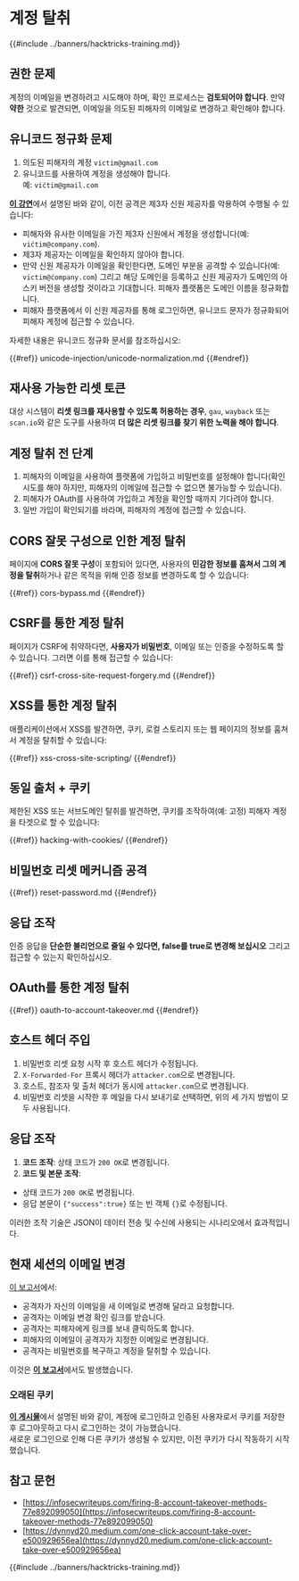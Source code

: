 # 계정 탈취

{{#include ../banners/hacktricks-training.md}}

## **권한 문제**

계정의 이메일을 변경하려고 시도해야 하며, 확인 프로세스는 **검토되어야 합니다**. 만약 **약한** 것으로 발견되면, 이메일을 의도된 피해자의 이메일로 변경하고 확인해야 합니다.

## **유니코드 정규화 문제**

1. 의도된 피해자의 계정 `victim@gmail.com`
2. 유니코드를 사용하여 계정을 생성해야 합니다.\
예: `vićtim@gmail.com`

[**이 강연**](https://www.youtube.com/watch?v=CiIyaZ3x49c)에서 설명된 바와 같이, 이전 공격은 제3자 신원 제공자를 악용하여 수행될 수 있습니다:

- 피해자와 유사한 이메일을 가진 제3자 신원에서 계정을 생성합니다(예: `vićtim@company.com`).
- 제3자 제공자는 이메일을 확인하지 않아야 합니다.
- 만약 신원 제공자가 이메일을 확인한다면, 도메인 부분을 공격할 수 있습니다(예: `victim@ćompany.com`) 그리고 해당 도메인을 등록하고 신원 제공자가 도메인의 아스키 버전을 생성할 것이라고 기대합니다. 피해자 플랫폼은 도메인 이름을 정규화합니다.
- 피해자 플랫폼에서 이 신원 제공자를 통해 로그인하면, 유니코드 문자가 정규화되어 피해자 계정에 접근할 수 있습니다.

자세한 내용은 유니코드 정규화 문서를 참조하십시오:

{{#ref}}
unicode-injection/unicode-normalization.md
{{#endref}}

## **재사용 가능한 리셋 토큰**

대상 시스템이 **리셋 링크를 재사용할 수 있도록 허용하는 경우**, `gau`, `wayback` 또는 `scan.io`와 같은 도구를 사용하여 **더 많은 리셋 링크를 찾기 위한 노력을 해야 합니다**.

## **계정 탈취 전 단계**

1. 피해자의 이메일을 사용하여 플랫폼에 가입하고 비밀번호를 설정해야 합니다(확인 시도를 해야 하지만, 피해자의 이메일에 접근할 수 없으면 불가능할 수 있습니다).
2. 피해자가 OAuth를 사용하여 가입하고 계정을 확인할 때까지 기다려야 합니다.
3. 일반 가입이 확인되기를 바라며, 피해자의 계정에 접근할 수 있습니다.

## **CORS 잘못 구성으로 인한 계정 탈취**

페이지에 **CORS 잘못 구성**이 포함되어 있다면, 사용자의 **민감한 정보를 훔쳐서 그의 계정을 탈취**하거나 같은 목적을 위해 인증 정보를 변경하도록 할 수 있습니다:

{{#ref}}
cors-bypass.md
{{#endref}}

## **CSRF를 통한 계정 탈취**

페이지가 CSRF에 취약하다면, **사용자가 비밀번호**, 이메일 또는 인증을 수정하도록 할 수 있습니다. 그러면 이를 통해 접근할 수 있습니다:

{{#ref}}
csrf-cross-site-request-forgery.md
{{#endref}}

## **XSS를 통한 계정 탈취**

애플리케이션에서 XSS를 발견하면, 쿠키, 로컬 스토리지 또는 웹 페이지의 정보를 훔쳐서 계정을 탈취할 수 있습니다:

{{#ref}}
xss-cross-site-scripting/
{{#endref}}

## **동일 출처 + 쿠키**

제한된 XSS 또는 서브도메인 탈취를 발견하면, 쿠키를 조작하여(예: 고정) 피해자 계정을 타겟으로 할 수 있습니다:

{{#ref}}
hacking-with-cookies/
{{#endref}}

## **비밀번호 리셋 메커니즘 공격**

{{#ref}}
reset-password.md
{{#endref}}

## **응답 조작**

인증 응답을 **단순한 불리언으로 줄일 수 있다면, false를 true로 변경해 보십시오** 그리고 접근할 수 있는지 확인하십시오.

## OAuth를 통한 계정 탈취

{{#ref}}
oauth-to-account-takeover.md
{{#endref}}

## 호스트 헤더 주입

1. 비밀번호 리셋 요청 시작 후 호스트 헤더가 수정됩니다.
2. `X-Forwarded-For` 프록시 헤더가 `attacker.com`으로 변경됩니다.
3. 호스트, 참조자 및 출처 헤더가 동시에 `attacker.com`으로 변경됩니다.
4. 비밀번호 리셋을 시작한 후 메일을 다시 보내기로 선택하면, 위의 세 가지 방법이 모두 사용됩니다.

## 응답 조작

1. **코드 조작**: 상태 코드가 `200 OK`로 변경됩니다.
2. **코드 및 본문 조작**:
- 상태 코드가 `200 OK`로 변경됩니다.
- 응답 본문이 `{"success":true}` 또는 빈 객체 `{}`로 수정됩니다.

이러한 조작 기술은 JSON이 데이터 전송 및 수신에 사용되는 시나리오에서 효과적입니다.

## 현재 세션의 이메일 변경

[이 보고서](https://dynnyd20.medium.com/one-click-account-take-over-e500929656ea)에서:

- 공격자가 자신의 이메일을 새 이메일로 변경해 달라고 요청합니다.
- 공격자는 이메일 변경 확인 링크를 받습니다.
- 공격자는 피해자에게 링크를 보내 클릭하도록 합니다.
- 피해자의 이메일이 공격자가 지정한 이메일로 변경됩니다.
- 공격자는 비밀번호를 복구하고 계정을 탈취할 수 있습니다.

이것은 [**이 보고서**](https://dynnyd20.medium.com/one-click-account-take-over-e500929656ea)에서도 발생했습니다.

### 오래된 쿠키

[**이 게시물**](https://medium.com/@niraj1mahajan/uncovering-the-hidden-vulnerability-how-i-found-an-authentication-bypass-on-shopifys-exchange-cc2729ea31a9)에서 설명된 바와 같이, 계정에 로그인하고 인증된 사용자로서 쿠키를 저장한 후 로그아웃하고 다시 로그인하는 것이 가능했습니다.\
새로운 로그인으로 인해 다른 쿠키가 생성될 수 있지만, 이전 쿠키가 다시 작동하기 시작했습니다.

## 참고 문헌

- [https://infosecwriteups.com/firing-8-account-takeover-methods-77e892099050](https://infosecwriteups.com/firing-8-account-takeover-methods-77e892099050)
- [https://dynnyd20.medium.com/one-click-account-take-over-e500929656ea](https://dynnyd20.medium.com/one-click-account-take-over-e500929656ea)

{{#include ../banners/hacktricks-training.md}}
